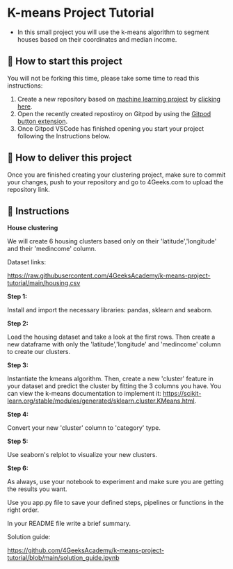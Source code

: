 <!-- hide -->
# K-means Project Tutorial
<!-- endhide -->

- In this small project you will use the k-means algorithm to segment houses based on their coordinates and median income.

## 🌱  How to start this project

You will not be forking this time, please take some time to read this instructions:

1. Create a new repository based on [machine learning project](https://github.com/4GeeksAcademy/machine-learning-python-template/generate) by [clicking here](https://github.com/4GeeksAcademy/machine-learning-python-template).
2. Open the recently created repostiroy on Gitpod by using the [Gitpod button extension](https://www.gitpod.io/docs/browser-extension/).
3. Once Gitpod VSCode has finished opening you start your project following the Instructions below.

## 🚛 How to deliver this project

Once you are finished creating your clustering project, make sure to commit your changes, push to your repository and go to 4Geeks.com to upload the repository link.


## 📝 Instructions

**House clustering**

We will create 6 housing clusters based only on their 'latitude','longitude' and their 'medincome' column.

Dataset links:

https://raw.githubusercontent.com/4GeeksAcademy/k-means-project-tutorial/main/housing.csv

**Step 1:**

Install and import the necessary libraries: pandas, sklearn and seaborn.

**Step 2:**

Load the housing dataset and take a look at the first rows. Then create a new dataframe with only the 'latitude','longitude' and 'medincome' column to create our clusters.

**Step 3:**

Instantiate the kmeans algorithm. Then, create a new 'cluster' feature in your dataset and predict the cluster by fitting the 3 columns you have. You can view the k-means documentation to implement it: https://scikit-learn.org/stable/modules/generated/sklearn.cluster.KMeans.html.

**Step 4:**

Convert your new 'cluster' column to 'category' type.

**Step 5:**

Use seaborn's relplot to visualize your new clusters.

**Step 6:**

As always, use your notebook to experiment and make sure you are getting the results you want. 

Use you app.py file to save your defined steps, pipelines or functions in the right order. 

In your README file write a brief summary.

Solution guide: 

https://github.com/4GeeksAcademy/k-means-project-tutorial/blob/main/solution_guide.ipynb

